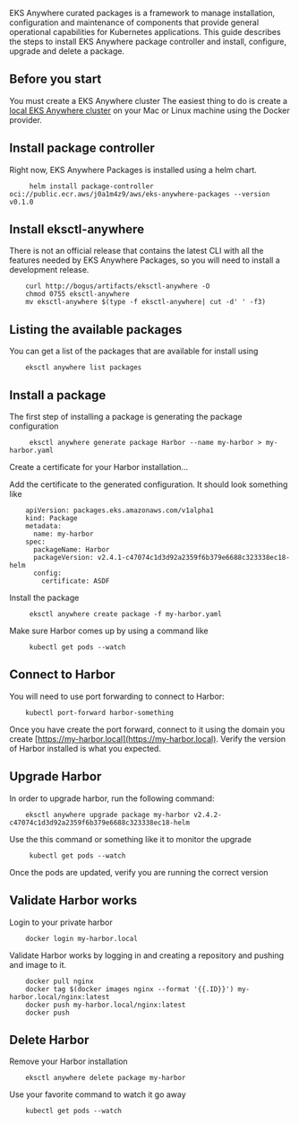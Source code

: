 

EKS Anywhere curated packages is a framework to manage installation, configuration and maintenance of components that provide general operational capabilities for Kubernetes applications. This guide describes the steps to install EKS Anywhere package controller and install, configure, upgrade and delete a package.

## Before you start

You must create a EKS Anywhere cluster The easiest thing to do is create a [local EKS Anywhere cluster](https://anywhere.eks.amazonaws.com/docs/getting-started/local-environment/) on your Mac or Linux machine using the Docker provider.

## Install package controller

Right now, EKS Anywhere Packages is installed using a helm chart. 

         helm install package-controller oci://public.ecr.aws/j0a1m4z9/aws/eks-anywhere-packages --version v0.1.0

## Install eksctl-anywhere

There is not an official release that contains the latest CLI with all the features needed by EKS Anywhere Packages, so you will need to install a development release.

        curl http://bogus/artifacts/eksctl-anywhere -O
        chmod 0755 eksctl-anywhere
        mv eksctl-anywhere $(type -f eksctl-anywhere| cut -d' ' -f3)

## Listing the available packages

You can get a list of the packages that are available for install using

        eksctl anywhere list packages

## Install a package

The first step of installing a package is generating the package configuration

         eksctl anywhere generate package Harbor --name my-harbor > my-harbor.yaml

Create a certificate for your Harbor installation...

Add the certificate to the generated configuration. It should look something like

        apiVersion: packages.eks.amazonaws.com/v1alpha1
        kind: Package
        metadata:
          name: my-harbor
        spec:
          packageName: Harbor
          packageVersion: v2.4.1-c47074c1d3d92a2359f6b379e6688c323338ec18-helm
          config:
            certificate: ASDF

Install the package

         eksctl anywhere create package -f my-harbor.yaml

Make sure Harbor comes up by using a command like
         
         kubectl get pods --watch

## Connect to Harbor

You will need to use port forwarding to connect to Harbor:

        kubectl port-forward harbor-something

Once you have create the port forward, connect to it using the domain you create [https://my-harbor.local](https://my-harbor.local). Verify the version of Harbor installed is what you expected.

## Upgrade Harbor

In order to upgrade harbor, run the following command:

        eksctl anywhere upgrade package my-harbor v2.4.2-c47074c1d3d92a2359f6b379e6688c323338ec18-helm

Use the this command or something like it to monitor the upgrade

         kubectl get pods --watch

Once the pods are updated, verify you are running the correct version

## Validate Harbor works

Login to your private harbor

        docker login my-harbor.local

Validate Harbor works by logging in and creating a repository and pushing and image to it.

        docker pull nginx
        docker tag $(docker images nginx --format '{{.ID}}') my-harbor.local/nginx:latest
        docker push my-harbor.local/nginx:latest
        docker push 

## Delete Harbor

Remove your Harbor installation

        eksctl anywhere delete package my-harbor

Use your favorite command to watch it go away

        kubectl get pods --watch
